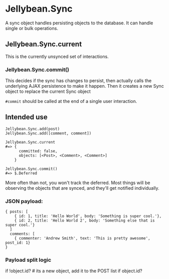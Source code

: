 Jellybean.Sync
==============

A sync object handles persisting objects to the database.
It can handle single or bulk operations.


## Jellybean.Sync.current

This is the currently unsynced set of interactions. 


### Jellybean.Sync.commit()

This decides if the sync has changes to persist, then actually calls the
underlying AJAX persistence to make it happen. Then it creates a new Sync
object to replace the current Sync object

`#commit` should be called at the end of a single user interaction.


## Intended use

    Jellybean.Sync.add(post)
    Jellybean.Sync.add([comment, comment])

    Jellybean.Sync.current
    #=> { 
          committed: false,
          objects: [<Post>, <Comment>, <Comment>]
        }

    Jellybean.Sync.commit()
    #=> $.Deferred

More often than not, you won't track the deferred. Most things will be
observing the objects that are synced, and they'll get notified individually.




### JSON payload:

    { posts: [
        { id: 1, title: 'Hello World', body: 'Something is super cool.'},  
        { id: 2, title: 'Hello World 2', body: 'Something else that is super cool.'}  
      ]
      comments: [
        { commenter: 'Andrew Smith', text: 'This is pretty awesome', post_id: 1}
    }

### Payload split logic

  if !object.id?
    # its a new object, add it to the POST list
  if object.id? 


    
    
